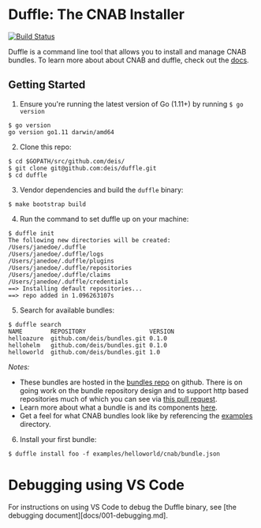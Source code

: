 # Duffle: The CNAB Installer
[![Build Status](https://cnlabs.visualstudio.com/duffle/_apis/build/status/duffle-CI)](https://cnlabs.visualstudio.com/duffle/_build/latest?definitionId=5)

Duffle is a command line tool that allows you to install and manage CNAB bundles. To learn more about about CNAB and duffle, check out the [docs](docs/000-index.md).

## Getting Started

1. Ensure you're running the latest version of Go (1.11+) by running `$ go version`
```console
$ go version
go version go1.11 darwin/amd64
```

2. Clone this repo:
```console
$ cd $GOPATH/src/github.com/deis/
$ git clone git@github.com:deis/duffle.git
$ cd duffle
```

3. Vendor dependencies and build the `duffle` binary:
```
$ make bootstrap build
```

4. Run the command to set duffle up on your machine:
```console
$ duffle init
The following new directories will be created:
/Users/janedoe/.duffle
/Users/janedoe/.duffle/logs
/Users/janedoe/.duffle/plugins
/Users/janedoe/.duffle/repositories
/Users/janedoe/.duffle/claims
/Users/janedoe/.duffle/credentials
==> Installing default repositories...
==> repo added in 1.096263107s
```

5. Search for available bundles:
```console
$ duffle search
NAME      	REPOSITORY                 	VERSION
helloazure	github.com/deis/bundles.git	0.1.0
hellohelm 	github.com/deis/bundles.git	0.1.0
helloworld	github.com/deis/bundles.git	1.0
```
*Notes:*
* These bundles are hosted in the [bundles repo](https://github.com/deis/bundles) on github. There is on going work on the bundle repository design and to support http based repositories much of which you can see via [this pull request](https://github.com/deis/duffle/pull/184).
* Learn more about what a bundle is and its components [here](https://github.com/deis/duffle/blob/master/docs/100-CNAB.md).
* Get a feel for what CNAB bundles look like by referencing the [examples](examples/) directory.

6. Install your first bundle:
```
$ duffle install foo -f examples/helloworld/cnab/bundle.json
```

# Debugging using VS Code
For instructions on using VS Code to debug the Duffle binary, see [the debugging document][docs/001-debugging.md].